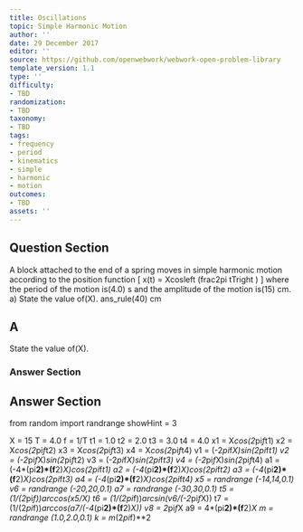 ```yaml
---
title: Oscillations
topic: Simple Harmonic Motion
author: ''
date: 29 December 2017
editor: ''
source: https://github.com/openwebwork/webwork-open-problem-library
template_version: 1.1
type: ''
difficulty:
- TBD
randomization:
- TBD
taxonomy:
- TBD
tags:
- frequency
- period
- kinematics
- simple
- harmonic
- motion
outcomes:
- TBD
assets: ''
---
```


## Question Section 

A block attached to the end of a spring moves in simple harmonic motion according to the position function
[
x(t) = Xcosleft (frac2pi tTright )
]
where the period of the motion is(4.0) s and the amplitude of the motion is(15) cm.
a) State the value of(X).
ans_rule(40) cm

## A
State the value of(X).
### Answer Section


## Answer Section

from random import randrange
showHint = 3

X = 15
T = 4.0
f = 1/T
t1 = 1.0
t2 = 2.0
t3 = 3.0
t4 = 4.0
x1 = X*cos(2*pi*f*t1)
x2 = X*cos(2*pi*f*t2)
x3 = X*cos(2*pi*f*t3)
x4 = X*cos(2*pi*f*t4)
v1 = (-2*pi*f*X)*sin(2*pi*f*t1)
v2 = (-2*pi*f*X)*sin(2*pi*f*t2)
v3 = (-2*pi*f*X)*sin(2*pi*f*t3)
v4 = (-2*pi*f*X)*sin(2*pi*f*t4)
a1 = (-4*(pi**2)*(f**2)*X)*cos(2*pi*f*t1)
a2 = (-4*(pi**2)*(f**2)*X)*cos(2*pi*f*t2)
a3 = (-4*(pi**2)*(f**2)*X)*cos(2*pi*f*t3)
a4 = (-4*(pi**2)*(f**2)*X)*cos(2*pi*f*t4)
x5 = randrange (-14,14,0.1)
v6 = randrange (-20,20,0.1)
a7 = randrange (-30,30,0.1)
t5 = (1/(2*pi*f))*arccos(x5/X)
t6 = (1/(2*pi*f))*arcsin(v6/(-2*pi*f*X))
t7 = (1/(2*pi*f))*arccos(a7/(-4*(pi**2)*(f**2)*X))
v8 = 2*pi*f*X
a9 = 4*(pi**2)*(f**2)*X
m = randrange (1.0,2.0,0.1)
k = m*(2*pi*f)**2